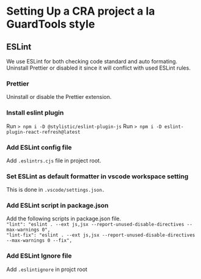 # Setting Up a CRA project a la GuardTools style

## ESLint
We use ESLint for both checking code standard and auto formating. Uninstall Prettier or disabled it since it will conflict with used ESLint rules.

### Prettier
Uninstall or disable the Prettier extension.

### Install eslint plugin
Run `> npm i -D @stylistic/eslint-plugin-js`
Run `> npm i -D eslint-plugin-react-refresh@latest`

### Add ESLint config file
Add `.eslintrs.cjs` file in project root.

### Set ESLint as default formatter in vscode workspace setting
This is done in `.vscode/settings.json.`

### Add ESLint script in package.json
Add the following scripts in package.json file.\
`"lint": "eslint . --ext js,jsx --report-unused-disable-directives --max-warnings 0",`\
`"lint-fix": "eslint . --ext js,jsx --report-unused-disable-directives --max-warnings 0 --fix",`

### Add ESLint Ignore file
Add `.eslintignore` in projct root
